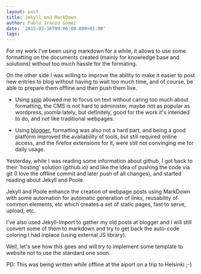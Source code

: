 ```yaml
---
layout: post
title: Jekyll and MarkDown
author: Pablo Iranzo Gómez
date: '2015-03-16T09:06:00.000+01:00'
tags: 
---
```


For my work I've been using markdown for a while, it allows to use some formatting on the documents created (mainly for knowledge base and solutions) without too much hassle for the formating.

On the other side I was willing to improve the ability to make it easier to post new entries to blog without having to wait too much time, and of course, be able to prepare them offline and then push them live.

- Using [spip](http://www.spip.net) allowed me to focus on text without
 caring too much about formatting, the CMS is not hard to administer, maybe
 not as popular as wordpress, joomla lately, but definitely, good for the
 work it's intended to do, and not like traditional webpages.

- Using [blogger](http://www.blogger.com), formatting was also not a hard
 part, and being a good platform improved the availability of tools, but
 still required online access, and the firefox extensions for it, were still
 not convinging me for daily usage.

Yesterday, while I was reading some information about github, I got back to
their 'hosting' solution (github.io) and like the idea of pushing the code
via git (I love the offline commit and later push of all changes), and
started reading about Jekyll and Poole.

Jekyll and Poole enhance the creation of webpage posts using MarkDown with some automation for automatic generation of links, reusability of common elements, etc which creates a set of static pages, fast to serve, upload, etc.

I've also used Jekyll-Import to gather my old posts at blogger and I will still convert some of them to markdown and try to get back the auto-code coloring I had inplace (using external JS library).

Well, let's see how this goes and will try to implement some template to website not to use the standard one soon.

PD: This was being written while offline at the aiport on a trip to Helsinki ;-)
